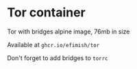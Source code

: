 # Tor container

Tor with bridges alpine image, 76mb in size

Available at `ghcr.io/efimish/tor`

Don't forget to add bridges to `torrc`
